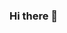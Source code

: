 ### Hi there 👋

<!--
**0xathulspal/0xathulspal** is a ✨ _special_ ✨ repository because its `README.md` (this file) appears on your GitHub profile.

<p align="center"> 
  Visitor count<br>
  <img src="https://profile-counter.glitch.me/0xdude69/count.svg" />
</p>

 
 [![0xathulspal's github stats](https://github-readme-stats.vercel.app/api?username=0xathulspal&show_icons=true&theme=black)](https://github.com/0xathulspal/github-readme-stats) [![GitHub Streak](https://github-readme-streak-stats.herokuapp.com/?user=0xathulspal&theme=dark)](https://git.io/streak-stats) [![Top Languages](https://github-readme-stats.vercel.app/api/top-langs/?username=0xathulspal&show_icons=true&theme=black&layout=compact)](https://github.com/0xathulspal/github-readme-stats)


Here are some ideas to get you started:

- 🔭 I’m currently working on ...
- 🌱 I’m currently learning ...
- 👯 I’m looking to collaborate on ...
- 🤔 I’m looking for help with ...
- 💬 Ask me about ...
- 📫 How to reach me: ...
- 😄 Pronouns: ...
- ⚡ Fun fact: ...
-->
